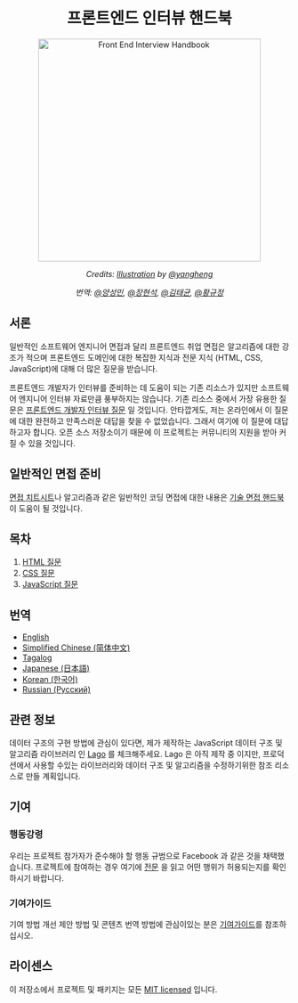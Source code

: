 <h1 align="center">프론트엔드 인터뷰 핸드북</h1>

<div align="center">
  <a href="https://dribbble.com/shots/4263961-Front-End-Interview-Scroll">
    <img src="https://cdn.rawgit.com/yangshun/front-end-interview-handbook/23d89c8/assets/scroll.svg" alt="Front End Interview Handbook" width="400"/>
    </a>
  <br>
  <p>
    <em>Credits: <a href="https://dribbble.com/shots/4263961-Front-End-Interview-Scroll">Illustration</a> by <a href="https://dribbble.com/yangheng">@yangheng</a>
    </em>
  </p>
  <p>
    <em>번역: <a href="https://github.com/ysm0622">@양성민</a>, <a href="https://github.com/devjang">@장현석</a>, <a href="https://github.com/tuhbm">@김태균</a>, <a href="https://github.com/octave08">@황규정</a>
    </em>
  </p>
</div>

## 서론

일반적인 소프트웨어 엔지니어 면접과 달리 프론트엔드 취업 면접은 알고리즘에 대한 강조가 적으며 프론트엔드 도메인에 대한 복잡한 지식과 전문 지식 (HTML, CSS, JavaScript)에 대해 더 많은 질문을 받습니다.

프론트엔드 개발자가 인터뷰를 준비하는 데 도움이 되는 기존 리소스가 있지만 소프트웨어 엔지니어 인터뷰 자료만큼 풍부하지는 않습니다. 기존 리소스 중에서 가장 유용한 질문은 [프론트엔드 개발자 인터뷰 질문](https://github.com/h5bp/Front-end-Developer-Interview-Questions) 일 것입니다. 안타깝게도, 저는 온라인에서 이 질문에 대한 완전하고 만족스러운 대답을 찾을 수 없었습니다. 그래서 여기에 이 질문에 대답하고자 합니다. 오픈 소스 저장소이기 때문에 이 프로젝트는 커뮤니티의 지원을 받아 커질 수 있을 것입니다.

## 일반적인 면접 준비

[면접 치트시트](https://github.com/yangshun/tech-interview-handbook/blob/master/preparing/cheatsheet.md)나 알고리즘과 같은 일반적인 코딩 면접에 대한 내용은 [기술 면접 핸드북](https://github.com/yangshun/tech-interview-handbook)이 도움이 될 것입니다.

## 목차

1. [HTML 질문](questions/html-questions.md)
1. [CSS 질문](questions/css-questions.md)
1. [JavaScript 질문](questions/javascript-questions.md)

## 번역

* [English](/README.md)
* [Simplified Chinese (简体中文)](/Translations/Chinese/README.md)
* [Tagalog](/Translations/Tagalog/README.md)
* [Japanese (日本語)](/Translations/Japanese/README.md)
* [Korean (한국어)](/Translations/Korean/README.md)
* [Russian (Русский)](/Translations/Russian/README.md)

## 관련 정보

데이터 구조의 구현 방법에 관심이 있다면, 제가 제작하는 JavaScript 데이터 구조 및 알고리즘 라이브러리 인 [Lago](https://github.com/yangshun/lago) 를 체크해주세요. Lago 은 아직 제작 중 이지만, 프로덕션에서 사용할 수있는 라이브러리와 데이터 구조 및 알고리즘을 수정하기위한 참조 리소스로 만들 계획입니다.

## 기여

### 행동강령

우리는 프로젝트 참가자가 준수해야 할 행동 규범으로 Facebook 과 같은 것을 채택했습니다. 프로젝트에 참여하는 경우 여기에 [전문](https://code.facebook.com/codeofconduct) 을 읽고 어떤 행위가 허용되는지를 확인하시기 바랍니다.

### 기여가이드

기여 방법 개선 제안 방법 및 콘텐츠 번역 방법에 관심이있는 분은 [기여가이드](/CONTRIBUTING.md)를 참조하십시오.

## 라이센스

이 저장소에서 프로젝트 및 패키지는 모든 [MIT licensed](/LICENSE) 입니다.
